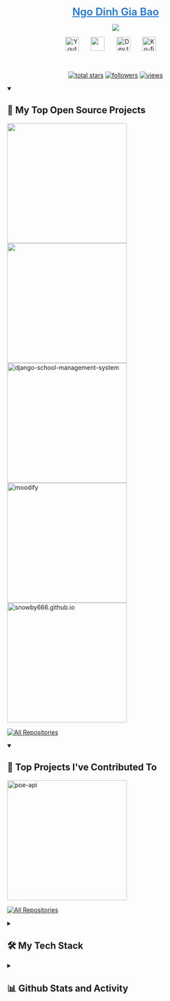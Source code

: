 <p align="center">
  <a style="font-size:1.5rem; font-weight:600; color:#2076DA;" href="https://github.com/snowby666">
    Ngo Dinh Gia Bao</a>
</p>

<p align="center">
  <!-- Typing SVG by Snowby666 - https://github.com/snowby666/readme-typing-svg -->
    <img src="https://readme-typing-svg.demolab.com/?lines=Hi+there%2C+fellow+<𝚍𝚎𝚟𝚎𝚕𝚘𝚙𝚎𝚛𝚜/>!;Student%20in%20Software%20Engineering%20and%20FOSS%20contributor;3%2B%20years%20of%20coding%20experience;Always%20learning%20new%20techs&font=Fira%20Code&center=true&width=800&height=45&color=2076DA&vCenter=true&pause=1000&size=22" />
</p>

<!-- Social icons section -->
<p align="center">
  <a href="https://www.youtube.com/@VisionAIVN/"><img width="32px" alt="Youtube" title="Youtube" src="https://i.imgur.com/qiXu7b2.png"/></a>
  &#8287;&#8287;&#8287;&#8287;&#8287;
  <a href="https://discord.gg/apUUqbxCBQ" alt="Discord" title="Discord"><img width="32px" src="https://i.imgur.com/6NrQBBo.png"/></a>
  &#8287;&#8287;&#8287;&#8287;&#8287;
  <a href="https://www.linkedin.com/in/ngodinhgiabao/"><img width="32px" alt="Dev.to" title="Linkedin" src="https://cdn3.iconfinder.com/data/icons/free-social-icons/67/linkedin_square_color-1024.png"></a>
  &#8287;&#8287;&#8287;&#8287;&#8287;
  <a href="https://ko-fi.com/snowby666"><img width="32px" alt="Ko-fi" title="Buy me a coffee" src="https://i.imgur.com/PpLeD3K.png"/></a>
  &#8287;&#8287;&#8287;&#8287;&#8287;
</p>

<br/>

<!-- Social badges section -->
<p align="center">
  <a href="https://github.com/snowby666?tab=repositories&sort=stargazers">
    <img alt="total stars" title="Total stars on GitHub" src="https://custom-icon-badges.demolab.com/github/stars/snowby666?color=55960c&style=for-the-badge&labelColor=488207&logo=star"/></a>
  <a href="https://github.com/snowby666?tab=followers">
    <img alt="followers" title="Follow me on Github" src="https://custom-icon-badges.demolab.com/github/followers/snowby666?color=236ad3&labelColor=1155ba&style=for-the-badge&logo=person-add&label=Follow&logoColor=white"/></a>
  <a href="#">
    <img alt="views" title="GitHub profile views" src="https://komarev.com/ghpvc/?username=snowby666&style=for-the-badge&color=red"/></a>
</p>

<details open> 
  <summary><h2>📘 My Top Open Source Projects</h2></summary>

  <!-- Repo info cards - https://github.com/anuraghazra/github-readme-stats -->
  <!-- Small repo cards (fork) - https://github.com/DenverCoder1/github-readme-stats -->
  <p align="left">
   <a href="https://github.com/snowby666/poe-api-wrapper"><img width="278" src="https://denvercoder1-github-readme-stats.vercel.app/api/pin/?username=snowby666&repo=poe-api-wrapper&theme=react&bg_color=1F222E&title_color=F85D7F&hide_border=true&icon_color=F8D866&show_icons=false"%20alt="poe-api-wrapper"></a>
    <a href="https://github.com/snowby666/Django-OpenCV-Video-Streaming"><img width="278" src="https://denvercoder1-github-readme-stats.vercel.app/api/pin/?username=snowby666&repo=Django-OpenCV-Video-Streaming&theme=react&bg_color=1F222E&title_color=F85D7F&hide_border=true&icon_color=F8D866&show_icons=false"%20alt="Django-OpenCV-Video-Streaming"></a>
    <a href="https://github.com/snowby666/django-school-management-system"><img width="278" src="https://denvercoder1-github-readme-stats.vercel.app/api/pin/?username=snowby666&repo=django-school-management-system&theme=react&bg_color=1F222E&title_color=F85D7F&hide_border=true&icon_color=F8D866&show_icons=false" alt="django-school-management-system"></a>
    <a href="https://github.com/snowby666/moodify"><img width="278" src="https://denvercoder1-github-readme-stats.vercel.app/api/pin?username=snowby666&repo=moodify&theme=react&bg_color=1F222E&title_color=F85D7F&hide_border=true&icon_color=F8D866&show_icons=false" alt="moodify"></a>
    <a href="https://github.com/snowby666/snowby666.github.io"><img width="278" src="https://denvercoder1-github-readme-stats.vercel.app/api/pin?username=snowby666&repo=snowby666.github.io&theme=react&bg_color=1F222E&title_color=F85D7F&hide_border=true&icon_color=F8D866&show_icons=false" alt="snowby666.github.io"></a>

  </p>

  <a href="https://github.com/snowby666?tab=repositories&sort=stargazers"><img alt="All Repositories" title="All Repositories" src="https://custom-icon-badges.demolab.com/badge/-Click%20Here%20For%20All%20My%20Repos-1F222E?style=for-the-badge&logoColor=white&logo=repo"/></a>
</details>

<details open> 
  <summary><h2>📕 Top Projects I've Contributed To</h2></summary>

  <!-- Small repo cards https://github.com/DenverCoder1/github-readme-stats (fork of anuraghazra/github-readme-stats) -->
  <p align="left">
    <a href="https://github.com/ading2210/poe-api"><img width="278" src="https://denvercoder1-github-readme-stats.vercel.app/api/pin/?username=ading2210&repo=poe-api&theme=react&bg_color=1F222E&title_color=F85D7F&hide_border=true&icon_color=F8D866&show_icons=false&show_description=false" alt="poe-api"></a>

  </p>

  <p align="left">
    <a href="https://github.com/snowby666?tab=repositories&q=&type=fork&sort=stargazers"><img alt="All Repositories" title="All Repositories" src="https://custom-icon-badges.demolab.com/badge/-Click%20Here%20For%20All%20My%20Forks-1F222E?style=for-the-badge&logoColor=white&logo=fork"/></a>
  </p>
</details>

<details> 
  <summary><h2>🛠 My Tech Stack</h2></summary>
  <!-- Some badges are from https://github.com/Ileriayo/markdown-badges -->

  <h3>👨‍💻 Programming and Markup Languages</h3>

  <p>
      <a href="https://github.com/search?q=user%3Asnowby666+language%3Abash"><img alt="Bash" src="https://img.shields.io/badge/Bash-121011.svg?logo=gnu-bash&logoColor=white"></a>
      <a href="https://github.com/search?q=user%3Asnowby666+language%3Ac"><img alt="C" src="https://custom-icon-badges.demolab.com/badge/C-03599C.svg?logo=c-in-hexagon&logoColor=white"></a>
      <a href="https://github.com/search?q=user%3Asnowby666+language%3Acss"><img alt="CSS" src="https://img.shields.io/badge/CSS-1572B6.svg?logo=css3&logoColor=white"></a>
      <a href="https://github.com/search?q=user%3Asnowby666+language%3Ahtml"><img alt="HTML" src="https://img.shields.io/badge/HTML-E34F26.svg?logo=html5&logoColor=white"></a>
      <a href="https://github.com/search?q=user%3Asnowby666+language%3Ajavascript"><img alt="JavaScript" src="https://img.shields.io/badge/JavaScript-F7DF1E.svg?logo=javascript&logoColor=black"></a>
      <a href="https://github.com/search?q=user%3Asnowby666+language%3Atex"><img alt="LaTeX" src="https://img.shields.io/badge/LaTeX-008080.svg?logo=LaTeX&logoColor=white"></a>
      <a href="https://github.com/search?q=user%3Asnowby666+language%3Amarkdown"><img alt="Markdown" src="https://img.shields.io/badge/Markdown-000000.svg?logo=markdown&logoColor=white"></a>
      <a href="https://github.com/search?q=user%3Asnowby666+language%3Apowershell"><img alt="PowerShell" src="https://img.shields.io/badge/PowerShell-%235391FE.svg?logo=powershell&logoColor=white"></a>
       <a href="https://github.com/search?q=user%3Asnowby666+language%3Apython"><img alt="Python" src="https://img.shields.io/badge/Python-14354C.svg?logo=python&logoColor=white"></a>
      <a href="https://github.com/search?q=user%3Asnowby666+language%3Ascratch"><img alt="Scratch" src="https://img.shields.io/badge/Scratch-4D97FF.svg?logo=scratch&logoColor=white"></a>
      <a href="https://github.com/search?q=user%3Asnowby666+language%3Asql"><img alt="SQL" src="https://custom-icon-badges.demolab.com/badge/SQL-025E8C.svg?logo=database&logoColor=white"></a>
      <a href="https://github.com/search?q=user%3Asnowby666+language%3Asvg"><img alt="SVG+XML" src="https://img.shields.io/badge/SVG%2BXML-e0982c.svg?logo=svg&logoColor=white"></a>
      <a href="https://github.com/search?q=user%3Asnowby666+language%3AtypeScript"><img alt="TypeScript" src="https://img.shields.io/badge/TypeScript-007ACC.svg?logo=typescript&logoColor=white"></a>
  </p>

  <h3>🧰 Frameworks and Libraries</h3>

  <p>
      <a href="#"><img alt="Bootstrap" src="https://img.shields.io/badge/Bootstrap-7952B3.svg?logo=bootstrap&logoColor=white"></a>
      <a href="#"><img alt="Django" src="https://img.shields.io/badge/-Django-092E20.svg?logo=django&style=flat"></a>
      <a href="#"><img alt="FastAPI" src="https://img.shields.io/badge/FastAPI-005571?logo=fastapi"></a>
      <a href="#"><img alt="Flask" src="https://img.shields.io/badge/Flask-000000.svg?logo=flask&logoColor=white"></a>
      <a href="#"><img alt="GitHub Actions" src="https://img.shields.io/badge/GitHub%20Actions-2671E5.svg?logo=github%20actions&logoColor=white"></a>
      <a href="#"><img alt="Gunicorn" src="https://img.shields.io/badge/-Gunicorn-499848.svg?logo=gunicorn&logoColor=white"></a>
      <a href="#"><img alt="NumPy" src="https://img.shields.io/badge/Numpy-013243.svg?logo=numpy&logoColor=white"></a>
      <a href="#"><img alt="OpenCV" src="https://img.shields.io/badge/opencv-%23white.svg?logo=opencv&logoColor=white"></a>
      <a href="#"><img alt="Pandas" src="https://img.shields.io/badge/Pandas-150458.svg?logo=pandas&logoColor=white"></a>
      <a href="#"><img alt="PyTorch" src="https://img.shields.io/badge/PyTorch-%23EE4C2C.svg?logo=PyTorch&logoColor=white"></a>
      <a href="#"><img alt="TensorFlow" src="https://img.shields.io/badge/TensorFlow-FF6F00.svg?logo=TensorFlow&logoColor=white"></a>
  </p>

  <h3>🗄️ Databases and Cloud Hosting</h3>

  <p>
      <a href="#"><img alt="Cloudflare" src="https://img.shields.io/badge/Cloudflare-F38020?logo=Cloudflare&logoColor=white"></a>
      <a href="#"><img alt="Firebase" src="https://img.shields.io/badge/Firebase-039BE5?logo=Firebase&logoColor=white"></a>
      <a href="#"><img alt="GitHub Pages" src="https://img.shields.io/badge/GitHub%20Pages-327FC7.svg?logo=github&logoColor=white"></a>
      <a href="#"><img alt="Heroku" src="https://img.shields.io/badge/Heroku-430098.svg?logo=heroku&logoColor=white"></a>
      <a href="#"><img alt="MongoDB" src="https://img.shields.io/badge/MongoDB-%234ea94b.svg?logo=mongodb&logoColor=white"></a>
      <a href="#"><img alt="MySQL" src="https://img.shields.io/badge/MySQL-00f.svg?logo=mysql&logoColor=white"></a>
      <a href="#"><img alt="PostgreSQL" src ="https://img.shields.io/badge/PostgreSQL-316192.svg?logo=postgresql&logoColor=white"></a>
      <a href="#"><img alt="Redis" src="https://img.shields.io/badge/redis-%23DD0031.svg?logo=redis&logoColor=white"></a>
      <a href="#"><img alt="Repl.it" src="https://img.shields.io/badge/Repl.it-0D101E.svg?logo=Replit&logoColor=white"></a>
      <a href="#"><img alt="SQLite" src ="https://img.shields.io/badge/SQLite-07405e.svg?logo=sqlite&logoColor=white"></a>
      <a href="#"><img alt="Vercel" src="https://img.shields.io/badge/Vercel-000000.svg?logo=vercel&logoColor=white"></a>
  </p>

  <h3>💻 Software and Tools</h3>

  <p>
      <a href="#"><img alt="CodePen" src="https://img.shields.io/badge/CodePen-black?logo=codepen&logoColor=white"></a>
      <a href="#"><img alt="Discord" src="https://img.shields.io/badge/-Discord-5865F2.svg?logo=discord&logoColor=white"></a>
      <a href="#"><img alt="Git" src="https://img.shields.io/badge/Git-F05033.svg?logo=git&logoColor=white"></a>
      <a href="#"><img alt="GitHub Desktop" src="https://img.shields.io/badge/GitHub%20Desktop-8034A9.svg?logo=github&logoColor=white"></a>
      <a href="#"><img alt="Google Sheets" src="https://img.shields.io/badge/Sheets-34A853.svg?logo=google%20sheets&logoColor=white"></a>
      <a href="#"><img alt="Insomnia" src="https://img.shields.io/badge/Insomnia-black?logo=insomnia&logoColor=5849BE"></a>
      <a href="#"><img alt="Jira" src="https://img.shields.io/badge/jira-%230A0FFF.svg?logo=jira&logoColor=white"></a>
      <a href="#"><img alt="Jupyter" src="https://img.shields.io/badge/Jupyter-F37626.svg?logo=Jupyter&logoColor=white"></a>
      <a href="#"><img alt="Slack" src="https://img.shields.io/badge/Slack-4A154B?logo=slack&logoColor=white"></a>
      <a href="#"><img alt="Stack Overflow" src="https://img.shields.io/badge/-Stack%20Overflow-FE7A16?logo=stack-overflow&logoColor=white"></a>
      <a href="#"><img alt="Trello" src="https://img.shields.io/badge/Trello-%23026AA7.svg?logo=Trello&logoColor=white"></a>
      <a href="#"><img alt="Visual Studio Code" src="https://img.shields.io/badge/Visual%20Studio%20Code-0078d7.svg?logo=visual-studio-code&logoColor=white"></a>
  </p>
</details>

<details> 
  <summary><h2>📊 Github Stats and Activity</h2></summary>

  <h3>🔥 Streak Stats</h3>

  <!-- GitHub Readme Streak Stats - https://github.com/DenverCoder1/github-readme-streak-stats -->
  <p>
    <a href="#">
      <img title="🔥 Get streak stats for your profile at git.io/streak-stats" alt="snowby666's streak" src="https://streak-stats.demolab.com/?user=snowby666&theme=monokai-metallian&hide_border=true"/>
    </a>

  <h3>💻 GitHub Profile Stats</h3>

  <!-- https://github.com/anuraghazra/github-readme-stats -->

  <a href="#"><img alt="snowby666's Github Stats" src="https://denvercoder1-github-readme-stats.vercel.app/api/?username=snowby666&show_icons=true&include_all_commits=true&count_private=true&theme=react&hide_border=true&bg_color=1F222E&title_color=F85D7F&icon_color=F8D866" height="192px"/></a>
  <a href="#"><img alt="snowby666's Top Languages" src="https://denvercoder1-github-readme-stats.vercel.app/api/top-langs/?username=snowby666&langs_count=10&layout=compact&theme=react&hide_border=true&bg_color=1F222E&title_color=F85D7F&icon_color=F8D866&hide=Jupyter%20Notebook,Roff" height="192px"/></a>
  <br/>

  <b>Note:</b> Top languages is only a metric of the languages my public code consists of and doesn't reflect experience or skill level.

<a href="#"><img alt="Snowby666's Activity Graph" src="https://github-readme-activity-graph.vercel.app/graph/?username=snowby666&bg_color=1F222E&color=F8D866&line=F85D7F&point=FFFFFF&hide_border=true" /></a>

  <h3>⚡ Recent GitHub Activity</h3>

  <!-- https://github.com/jamesgeorge007/github-activity-readme -->
  <!--START_SECTION:activity-->
1. 🗣 Commented on [#189](https://github.com/snowby666/poe-api-wrapper/issues/189#issuecomment-2334980721) in [snowby666/poe-api-wrapper](https://github.com/snowby666/poe-api-wrapper)
2. 🔒 Closed issue [#189](https://github.com/snowby666/poe-api-wrapper/issues/189) in [snowby666/poe-api-wrapper](https://github.com/snowby666/poe-api-wrapper)
3. 🎉 Merged PR [#174](https://github.com/snowby666/poe-api-wrapper/pull/174) in [snowby666/poe-api-wrapper](https://github.com/snowby666/poe-api-wrapper)
4. 💪 Opened PR [#76](https://github.com/zukixa/cool-ai-stuff/pull/76) in [zukixa/cool-ai-stuff](https://github.com/zukixa/cool-ai-stuff)
5. 🗣 Commented on [#186](https://github.com/snowby666/poe-api-wrapper/issues/186#issuecomment-2307804919) in [snowby666/poe-api-wrapper](https://github.com/snowby666/poe-api-wrapper)
  <!--END_SECTION:activity-->

</details>
